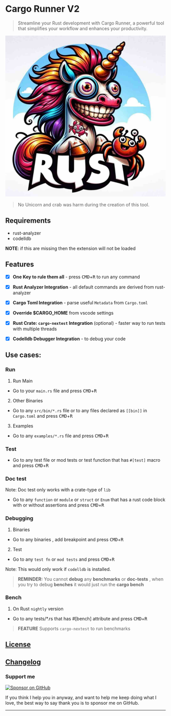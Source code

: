 # Cargo Runner V2

> Streamline your Rust development with Cargo Runner, a powerful tool that simplifies your workflow and enhances your productivity.


![cover](https://github.com/codeitlikemiley/cargo-runner/blob/v2/images/icon.jpg?raw=true)

> No Unicorn and crab was harm during the creation of this tool.


## Requirements 
- rust-analyzer 
- codelldb

**NOTE**: if this are missing then the extension will not be loaded

## Features

- [x] **One Key to rule them all** - press <kbd>CMD</kbd>+<kbd>R</kbd> to run any command

- [x] **Rust Analyzer Integration** - all default commands are derived from rust-analyzer

- [x] **Cargo Toml Integration** - parse useful `Metadata`  from `Cargo.toml`

- [x] **Override $CARGO_HOME**  from vscode settings

- [x] **Rust Crate: `cargo-nextest` Integration** (optional) - faster way to run tests with multiple threads

- [x] **Codelldb Debugger Integration** - to debug your code


## Use cases:


### Run 
1. Run Main
- Go to your `main.rs` file and press <kbd>CMD</kbd>+<kbd>R</kbd>

2. Other Binaries
- Go to any `src/bin/*.rs` file or to any files declared as `[[bin]]` in `Cargo.toml` and press <kbd>CMD</kbd>+<kbd>R</kbd>

3. Examples
- Go to any `examples/*.rs` file and press <kbd>CMD</kbd>+<kbd>R</kbd>



### Test
- Go to any test file or mod tests or test function that has `#[test]` macro and press <kbd>CMD</kbd>+<kbd>R</kbd>


### Doc test
Note:  Doc test only works with a crate-type of `lib`
- Go to any `function` or `module` or `struct` or `Enum` that has a rust code block with or without assertions and press <kbd>CMD</kbd>+<kbd>R</kbd>


### Debugging

1. Binaries 
- Go to any binaries , add breakpoint and press <kbd>CMD</kbd>+<kbd>R</kbd>

2. Test
- Go to any `test fn` or `mod tests`  and press <kbd>CMD</kbd>+<kbd>R</kbd>

Note: This would only work if `codelldb` is installed.

> **REMINDER:** You cannot **debug** any **benchmarks** or **doc-tests** , when you try to debug **benches** it would just run the **cargo bench**

### Bench

1. On Rust `nightly` version

- Go to any tests/*.rs that has #[bench] attribute and press <kbd>CMD</kbd>+<kbd>R</kbd> 


> **FEATURE** Supports `cargo-nextest` to run benchmarks


## [License](./LICENSE)

## [Changelog](./CHANGELOG.md)

### Support me

[![Sponsor on GitHub](https://img.shields.io/badge/Sponsor-💖-pink)](https://github.com/sponsors/codeitlikemiley)

If you think I help you in anyway, and want to help me keep doing what I love, the best way to say thank you is to sponsor me on GitHub.


---
